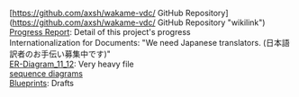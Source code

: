 [https://github.com/axsh/wakame-vdc/ GitHub Repository](https://github.com/axsh/wakame-vdc/ GitHub Repository "wikilink")  
[Progress Report](Progress-Report): Detail of this project's progress  
Internationalization for Documents: "We need Japanese translators. (日本語訳者のお手伝い募集中です)"  
[ER-Diagram\_11\_12](http://axsh.github.io/wiki/img/Dcmgr-ER-v11.12.pdf): Very heavy file  
[sequence diagrams](Sequence-Diagrams)  
[Blueprints](Blueprints): Drafts  


